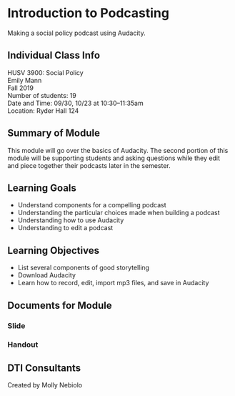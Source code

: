 # Introduction to Podcasting
Making a social policy podcast using Audacity. 

## Individual Class Info
HUSV 3900: Social Policy
<br>
Emily Mann
<br>
Fall 2019
<br>
Number of students: 19
<br>
Date and Time: 09/30, 10/23 at 10:30–11:35am
<br>
Location: Ryder Hall 124
<br>

## Summary of Module
This module will go over the basics of Audacity. The second portion of this module will be supporting students and asking questions while they edit and piece together their podcasts later in the semester.  

## Learning Goals
- Understand components for a compelling podcast
- Understanding the particular choices made when building a podcast
- Understanding how to use Audacity
- Understanding to edit a podcast

## Learning Objectives
- List several components of good storytelling
- Download Audacity
- Learn how to record, edit, import mp3 files, and save in Audacity

## Documents for Module

### Slide

### Handout

## DTI Consultants
Created by Molly Nebiolo